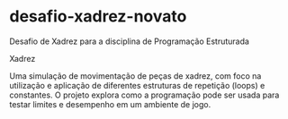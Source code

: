 # desafio-xadrez-novato
Desafio de Xadrez para a disciplina de Programação Estruturada

Xadrez

Uma simulação de movimentação de peças de xadrez, com foco na utilização e aplicação de diferentes estruturas de repetição (loops) e constantes. O projeto explora como a programação pode ser usada para testar limites e desempenho em um ambiente de jogo.
